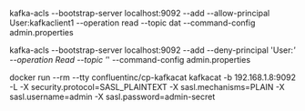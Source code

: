 
kafka-acls --bootstrap-server localhost:9092 --add --allow-principal User:kafkaclient1 --operation read --topic dat  --command-config admin.properties

kafka-acls --bootstrap-server localhost:9092 --add --deny-principal 'User:*' --operation Read --topic '*'  --command-config admin.properties

docker run --rm --tty confluentinc/cp-kafkacat kafkacat -b 192.168.1.8:9092 -L -X security.protocol=SASL_PLAINTEXT  -X sasl.mechanisms=PLAIN  -X sasl.username=admin -X sasl.password=admin-secret